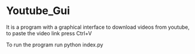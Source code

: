 # Youtube_Gui
It is a program with a graphical interface to download videos from youtube, to paste the video link press Ctrl+V

To run the program run python index.py
